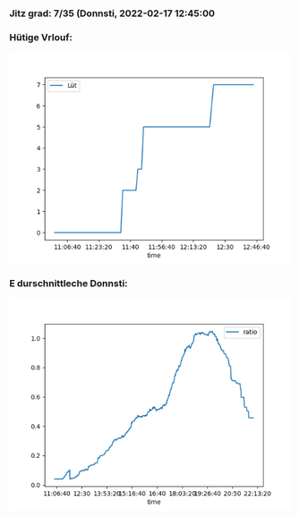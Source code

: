 ### Jitz grad: 7/35 (Donnsti, 2022-02-17 12:45:00

### Hütige Vrlouf:
![Graph](Today.png)

### E durschnittleche Donnsti:
![Graph](Donnsti.png)